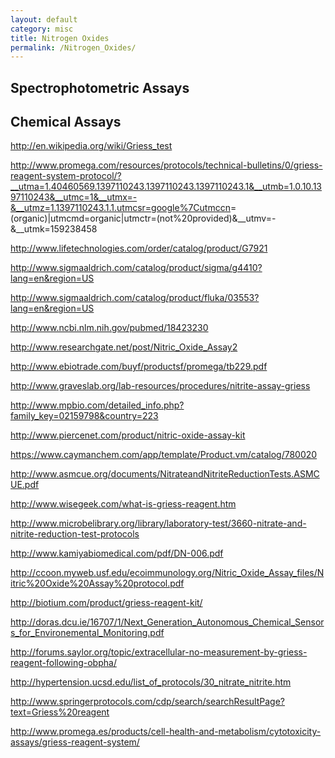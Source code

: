 ```yaml
---
layout: default
category: misc
title: Nitrogen Oxides
permalink: /Nitrogen_Oxides/
---
```


Spectrophotometric Assays
-------------------------

Chemical Assays
---------------

<http://en.wikipedia.org/wiki/Griess_test>

<http://www.promega.com/resources/protocols/technical-bulletins/0/griess-reagent-system-protocol/?__utma=1.40460569.1397110243.1397110243.1397110243.1&__utmb=1.0.10.1397110243&__utmc=1&__utmx=-&__utmz=1.1397110243.1.1.utmcsr=google%7Cutmccn>=(organic)|utmcmd=organic|utmctr=(not%20provided)&__utmv=-&__utmk=159238458

<http://www.lifetechnologies.com/order/catalog/product/G7921>

<http://www.sigmaaldrich.com/catalog/product/sigma/g4410?lang=en&region=US>

<http://www.sigmaaldrich.com/catalog/product/fluka/03553?lang=en&region=US>

<http://www.ncbi.nlm.nih.gov/pubmed/18423230>

<http://www.researchgate.net/post/Nitric_Oxide_Assay2>

<http://www.ebiotrade.com/buyf/productsf/promega/tb229.pdf>

<http://www.graveslab.org/lab-resources/procedures/nitrite-assay-griess>

<http://www.mpbio.com/detailed_info.php?family_key=02159798&country=223>

<http://www.piercenet.com/product/nitric-oxide-assay-kit>

<https://www.caymanchem.com/app/template/Product.vm/catalog/780020>

<http://www.asmcue.org/documents/NitrateandNitriteReductionTests.ASMCUE.pdf>

<http://www.wisegeek.com/what-is-griess-reagent.htm>

<http://www.microbelibrary.org/library/laboratory-test/3660-nitrate-and-nitrite-reduction-test-protocols>

<http://www.kamiyabiomedical.com/pdf/DN-006.pdf>

<http://ccoon.myweb.usf.edu/ecoimmunology.org/Nitric_Oxide_Assay_files/Nitric%20Oxide%20Assay%20protocol.pdf>

<http://biotium.com/product/griess-reagent-kit/>

<http://doras.dcu.ie/16707/1/Next_Generation_Autonomous_Chemical_Sensors_for_Environemental_Monitoring.pdf>

<http://forums.saylor.org/topic/extracellular-no-measurement-by-griess-reagent-following-obpha/>

<http://hypertension.ucsd.edu/list_of_protocols/30_nitrate_nitrite.htm>

<http://www.springerprotocols.com/cdp/search/searchResultPage?text=Griess%20reagent>

<http://www.promega.es/products/cell-health-and-metabolism/cytotoxicity-assays/griess-reagent-system/>
